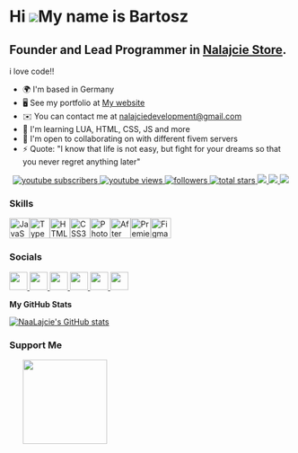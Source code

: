 Hi ![](https://user-images.githubusercontent.com/18350557/176309783-0785949b-9127-417c-8b55-ab5a4333674e.gif)My name is Bartosz
===============================================================================================================================

Founder and Lead Programmer in <a href="https://discord.gg/7ebbY9FSwU" target="_blank">Nalajcie Store</a>.</h4>
------------------------------------------

i love code!!

* 🌍  I'm based in Germany
* 🖥️  See my portfolio at [My website](http://nalajcie.pl)
* ✉️  You can contact me at [nalajciedevelopment@gmail.com](mailto:nalajciedevelopment@gmail.com)
* 🧠  I'm learning LUA, HTML, CSS, JS and more
* 🤝  I'm open to collaborating on with different fivem servers
* ⚡  Quote: "I know that life is not easy, but fight for your dreams so that you never regret anything later"

<p align="center">
  <a href="https://www.youtube.com/c/Szatkovsky">
    <img alt="youtube subscribers" title="Subscribe to my YouTube channel" src="https://custom-icon-badges.demolab.com/youtube/channel/subscribers/UCzFTcPqExmzXL1pbo1Cj7PQ?color=%23E05D44&label=SUBSCRIBE&logo=video&logoColor=white&style=for-the-badge&labelColor=CE4630"/>
  </a>
  <a href="https://www.youtube.com/c/Szatkovsky">
    <img alt="youtube views" title="YouTube views" src="https://custom-icon-badges.demolab.com/youtube/channel/views/UCzFTcPqExmzXL1pbo1Cj7PQ?color=%23E1AD0E&logo=eye&logoColor=white&style=for-the-badge&labelColor=C79600"/>
  </a>
  <a href="https://github.com/NaaLajcie?tab=followers">
    <img alt="followers" title="Follow me on Github" src="https://custom-icon-badges.demolab.com/github/followers/NaaLajcie?color=236ad3&labelColor=1155ba&style=for-the-badge&logo=person-add&label=Follow&logoColor=white"/>
  </a>
  <a href="https://github.com/NaaLajcie?tab=repositories&sort=stargazers">
    <img alt="total stars" title="Total stars on GitHub" src="https://custom-icon-badges.demolab.com/github/stars/NaaLajcie?color=55960c&style=for-the-badge&labelColor=488207&logo=star"/>
  </a>
  <a href="https://www.github.com/NaaLajcie" target="_blank" rel="noreferrer">
<img src="https://img.shields.io/github/followers/NaaLajcie?logo=github&style=for-the-badge&color=0891b2&labelColor=1c1917" />
</a>
<a href="https://www.x.com/NaLaajcie" target="_blank" rel="noreferrer">
<img src="https://img.shields.io/twitter/follow/NaLaajcie?logo=twitter&style=for-the-badge&color=0891b2&labelColor=1c1917"/>
</a>
<a href="https://www.twitch.tv/naalaajcie" target="_blank" rel="noreferrer">
<img src="https://img.shields.io/twitch/status/naalaajcie?logo=twitchsx&style=for-the-badge&color=0891b2&labelColor=1c1917&label=TWITCH+STATUS" />
</a>
</p>

### Skills

<p align="left">
<a href="https://developer.mozilla.org/en-US/docs/Web/JavaScript" target="_blank" rel="noreferrer"><img src="https://raw.githubusercontent.com/danielcranney/readme-generator/main/public/icons/skills/javascript-colored.svg" width="36" height="36" alt="JavaScript" /></a><a href="https://www.typescriptlang.org/" target="_blank" rel="noreferrer"><img src="https://raw.githubusercontent.com/danielcranney/readme-generator/main/public/icons/skills/typescript-colored.svg" width="36" height="36" alt="TypeScript" /></a><a href="https://developer.mozilla.org/en-US/docs/Glossary/HTML5" target="_blank" rel="noreferrer"><img src="https://raw.githubusercontent.com/danielcranney/readme-generator/main/public/icons/skills/html5-colored.svg" width="36" height="36" alt="HTML5" /></a><a href="https://www.w3.org/TR/CSS/#css" target="_blank" rel="noreferrer"><img src="https://raw.githubusercontent.com/danielcranney/readme-generator/main/public/icons/skills/css3-colored.svg" width="36" height="36" alt="CSS3" /></a><a href="https://www.adobe.com/uk/products/photoshop.html" target="_blank" rel="noreferrer"><img src="https://raw.githubusercontent.com/danielcranney/readme-generator/main/public/icons/skills/photoshop-colored.svg" width="36" height="36" alt="Photoshop" /></a><a href="https://www.adobe.com/uk/products/aftereffects.html" target="_blank" rel="noreferrer"><img src="https://raw.githubusercontent.com/danielcranney/readme-generator/main/public/icons/skills/aftereffects-colored.svg" width="36" height="36" alt="After Effects" /></a><a href="https://www.adobe.com/uk/products/premiere.html" target="_blank" rel="noreferrer"><img src="https://raw.githubusercontent.com/danielcranney/readme-generator/main/public/icons/skills/premierepro-colored.svg" width="36" height="36" alt="Premiere Pro" /></a><a href="https://www.figma.com/" target="_blank" rel="noreferrer"><img src="https://raw.githubusercontent.com/danielcranney/readme-generator/main/public/icons/skills/figma-colored.svg" width="36" height="36" alt="Figma" /></a>
</p>

### Socials

<p align="left"> <a href="https://discord.com/users/nalajcie" target="_blank" rel="noreferrer"> <picture> <source media="(prefers-color-scheme: dark)" srcset="undefined" /> <source media="(prefers-color-scheme: light)" srcset="https://raw.githubusercontent.com/danielcranney/readme-generator/main/public/icons/socials/discord.svg" /> <img src="https://raw.githubusercontent.com/danielcranney/readme-generator/main/public/icons/socials/discord.svg" width="32" height="32" /> </picture> </a> <a href="https://www.github.com/NaaLajcie" target="_blank" rel="noreferrer"> <picture> <source media="(prefers-color-scheme: dark)" srcset="https://raw.githubusercontent.com/danielcranney/readme-generator/main/public/icons/socials/github-dark.svg" /> <source media="(prefers-color-scheme: light)" srcset="https://raw.githubusercontent.com/danielcranney/readme-generator/main/public/icons/socials/github.svg" /> <img src="https://raw.githubusercontent.com/danielcranney/readme-generator/main/public/icons/socials/github.svg" width="32" height="32" /> </picture> </a> <a href="http://www.instagram.com/naalajcie" target="_blank" rel="noreferrer"> <picture> <source media="(prefers-color-scheme: dark)" srcset="undefined" /> <source media="(prefers-color-scheme: light)" srcset="https://raw.githubusercontent.com/danielcranney/readme-generator/main/public/icons/socials/instagram.svg" /> <img src="https://raw.githubusercontent.com/danielcranney/readme-generator/main/public/icons/socials/instagram.svg" width="32" height="32" /> </picture> </a> <a href="https://www.x.com/NaLaajcie" target="_blank" rel="noreferrer"> <picture> <source media="(prefers-color-scheme: dark)" srcset="https://raw.githubusercontent.com/danielcranney/readme-generator/main/public/icons/socials/twitter-dark.svg" /> <source media="(prefers-color-scheme: light)" srcset="https://raw.githubusercontent.com/danielcranney/readme-generator/main/public/icons/socials/twitter.svg" /> <img src="https://raw.githubusercontent.com/danielcranney/readme-generator/main/public/icons/socials/twitter.svg" width="32" height="32" /> </picture> </a> <a href="https://www.youtube.com/@NaLajcie" target="_blank" rel="noreferrer"> <picture> <source media="(prefers-color-scheme: dark)" srcset="undefined" /> <source media="(prefers-color-scheme: light)" srcset="https://raw.githubusercontent.com/danielcranney/readme-generator/main/public/icons/socials/youtube.svg" /> <img src="https://raw.githubusercontent.com/danielcranney/readme-generator/main/public/icons/socials/youtube.svg" width="32" height="32" /> </picture> </a> <a href="https://www.twitch.tv/naalaajcie" target="_blank" rel="noreferrer"> <picture> <source media="(prefers-color-scheme: dark)" srcset="undefined" /> <source media="(prefers-color-scheme: light)" srcset="https://raw.githubusercontent.com/danielcranney/readme-generator/main/public/icons/socials/twitch.svg" /> <img src="https://raw.githubusercontent.com/danielcranney/readme-generator/main/public/icons/socials/twitch.svg" width="32" height="32" /> </picture> </a></p>

<b>My GitHub Stats</b>

<a href="http://www.github.com/NaaLajcie"><img src="https://github-readme-stats.vercel.app/api?username=NaaLajcie&show_icons=true&hide=&count_private=true&title_color=0891b2&text_color=ffffff&icon_color=0891b2&bg_color=1c1917&hide_border=true&show_icons=true" alt="NaaLajcie's GitHub stats" /></a>

### Support Me
<ul style="list-style-type: none; margin: 0;"> <li style="display: inline-block; margin-right: 0.25rem;"><a href="https://www.buymeacoffee.com/nalajcie"><img src="https://cdn.buymeacoffee.com/buttons/v2/default-yellow.png" width="150"/></a></li></ul>

